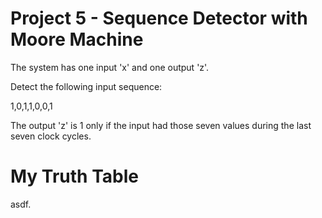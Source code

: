 Project 5 - Sequence Detector with Moore Machine
================================================

The system has one input 'x' and one output 'z'.

Detect the following input sequence:

1,0,1,1,0,0,1

The output 'z' is 1 only if the input had those 
seven values during the last seven clock cycles.

My Truth Table
==============

asdf.
